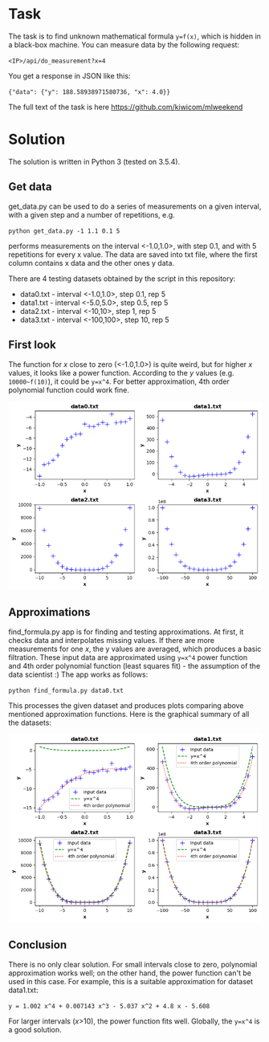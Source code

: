 # Task
The task is to find unknown mathematical formula `y=f(x)`, which is hidden in a black-box machine. You can measure data
by the following request:

`<IP>/api/do_measurement?x=4`

You get a response in JSON like this:

`{"data": {"y": 188.58938971580736, "x": 4.0}}`

The full text of the task is here https://github.com/kiwicom/mlweekend

# Solution

The solution is written in Python 3 (tested on 3.5.4).

## Get data

get_data.py can be used to do a series of measurements on a given interval, with a given step and a number of
repetitions, e.g.

`python get_data.py -1 1.1 0.1 5`

performs measurements on the interval <-1.0,1.0>, with step 0.1, and with 5 repetitions for every x value. The data are
saved into txt file, where the first column contains x data and the other ones y data.

There are 4 testing datasets obtained by the script in this repository:
- data0.txt - interval <-1.0,1.0>, step 0.1, rep 5
- data1.txt - interval <-5.0,5.0>, step 0.5, rep 5
- data2.txt - interval <-10,10>, step 1, rep 5
- data3.txt - interval <-100,100>, step 10, rep 5

## First look

The function for *x* close to zero (<-1.0,1.0>) is quite weird, but for higher *x* values, it looks like a power function.
According to the *y* values (e.g. `10000~f(10)`), it could be `y=x^4`. For better approximation, 4th order polynomial
function could work fine.

![input data](https://raw.githubusercontent.com/petrgabrlik/dark_contract/master/data_input_all.png)

## Approximations

find_formula.py app is for finding and testing approximations. At first, it checks data and interpolates missing values.
If there are more measurements for one *x*, the y values are averaged, which produces a basic filtration. These input
data are approximated using `y=x^4` power function and 4th order polynomial function (least squares fit) - the
assumption of the data scientist :) The app works as follows:

`python find_formula.py data0.txt`

This processes the given dataset and produces plots comparing above mentioned approximation functions. Here is the
graphical summary of all the datasets:

![input data](https://raw.githubusercontent.com/petrgabrlik/dark_contract/master/data_approx_all.png)

## Conclusion

There is no only clear solution. For small intervals close to zero, polynomial approximation works well; on the other
hand, the power function can't be used in this case. For example, this is a suitable approximation for dataset
data1.txt:

`y = 1.002 x^4 + 0.007143 x^3 - 5.037 x^2 + 4.8 x - 5.608`

For larger intervals (*x*>10), the power function fits well. Globally, the `y=x^4` is a good solution.
